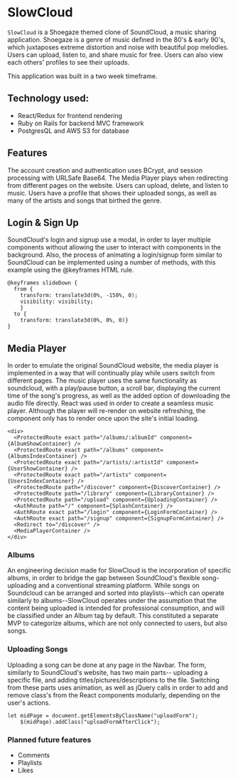 # SlowCloud

`SlowCloud` is a Shoegaze themed clone of SoundCloud, a music sharing application. Shoegaze is a genre of music defined in the 80's & early 90's, which juxtaposes extreme distortion and noise with beautiful pop melodies. Users can upload, listen to, and share music for free. Users can also view each others' profiles to see their uploads.

This application was built in a two week timeframe.

## Technology used:
* React/Redux for frontend rendering
* Ruby on Rails for backend MVC framework
* PostgresQL and AWS S3 for database

## Features
The account creation and authentication uses BCrypt, and session processing with URLSafe Base64.
The Media Player plays when redirecting from different pages on the website.
Users can upload, delete, and listen to music.
Users have a profile that shows their uploaded songs, as well as many of the artists and songs that birthed the genre.

## Login & Sign Up
SoundCloud's login and signup use a modal, in order to layer multiple components without allowing the user to interact with components in the background. Also, the process of animating a login/signup form similar to SoundCloud can be implemented using a number of methods, with this example using the @keyframes HTML rule. 

```
@keyframes slideDown {
  from {
    transform: translate3d(0%, -150%, 0);
    visibility: visibility;
    }
  to {
    transform: translate3d(0%, 0%, 0)}
}
```

## Media Player
In order to emulate the original SoundCloud website, the media player is implemented in a way that will continually play while users switch from different pages. The music player uses the same functionality as soundcloud, with a play/pause button, a scroll bar, displaying the current time of the song's progress, as well as the added option of downloading the audio file directly. React was used in order to create a seamless music player. Although the player will re-render on website refreshing, the component only has to render once upon the site's initial loading. 

```
<div>
  <ProtectedRoute exact path="/albums/:albumId" component={AlbumShowContainer} />
  <ProtectedRoute exact path="/albums" component={AlbumsIndexContainer} />
  <ProtectedRoute exact path="/artists/:artistId" component={UserShowContainer} />  
  <ProtectedRoute exact path="/artists" component={UsersIndexContainer} />  
  <ProtectedRoute path="/discover" component={DiscoverContainer} />
  <ProtectedRoute path="/library" component={LibraryContainer} />
  <ProtectedRoute path="/upload" component={UploadingContainer} />
  <AuthRoute path="/" component={SplashContainer} />
  <AuthRoute exact path="/login" component={LoginFormContainer} />
  <AuthRoute exact path="/signup" component={SignupFormContainer} />
  <Redirect to="/discover" />
  <MediaPlayerContainer />
</div>
```

### Albums
An engineering decision made for SlowCloud is the incorporation of specific albums, in order to bridge the gap between SoundCloud's flexible song-uploading and a conventional streaming platform. While songs on Soundcloud can be arranged and sorted into playlists--which can operate similarly to albums--SlowCloud operates under the assumption that the content being uploaded is intended for professional consumption, and will be classified under an Album tag by default. This constituted a separate MVP to categorize albums, which are not only connected to users, but also songs. 

### Uploading Songs
Uploading a song can be done at any page in the Navbar. The form, similarly to SoundCloud's website, has two main parts-- uploading a specific file, and adding titles/pictures/descriptions to the file. Switching from these parts uses animation, as well as jQuery calls in order to add and remove class's from the React components modularly, depending on the user's actions. 

```
let midPage = document.getElementsByClassName("uploadForm");
    $(midPage).addClass("uploadFormAfterClick");
```

### Planned future features
* Comments
* Playlists
* Likes